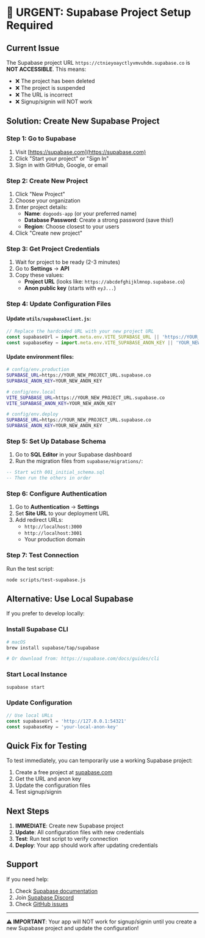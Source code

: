 # 🚨 URGENT: Supabase Project Setup Required

## Current Issue
The Supabase project URL `https://ctnieyoayctlyvmvuhdm.supabase.co` is **NOT ACCESSIBLE**.
This means:
- ❌ The project has been deleted
- ❌ The project is suspended
- ❌ The URL is incorrect
- ❌ Signup/signin will NOT work

## Solution: Create New Supabase Project

### Step 1: Go to Supabase
1. Visit [https://supabase.com](https://supabase.com)
2. Click "Start your project" or "Sign In"
3. Sign in with GitHub, Google, or email

### Step 2: Create New Project
1. Click "New Project"
2. Choose your organization
3. Enter project details:
   - **Name**: `dogoods-app` (or your preferred name)
   - **Database Password**: Create a strong password (save this!)
   - **Region**: Choose closest to your users
4. Click "Create new project"

### Step 3: Get Project Credentials
1. Wait for project to be ready (2-3 minutes)
2. Go to **Settings** → **API**
3. Copy these values:
   - **Project URL** (looks like: `https://abcdefghijklmnop.supabase.co`)
   - **Anon public key** (starts with `eyJ...`)

### Step 4: Update Configuration Files

#### Update `utils/supabaseClient.js`:
```javascript
// Replace the hardcoded URL with your new project URL
const supabaseUrl = import.meta.env.VITE_SUPABASE_URL || 'https://YOUR_NEW_PROJECT_URL.supabase.co'
const supabaseKey = import.meta.env.VITE_SUPABASE_ANON_KEY || 'YOUR_NEW_ANON_KEY'
```

#### Update environment files:
```bash
# config/env.production
SUPABASE_URL=https://YOUR_NEW_PROJECT_URL.supabase.co
SUPABASE_ANON_KEY=YOUR_NEW_ANON_KEY

# config/env.local
VITE_SUPABASE_URL=https://YOUR_NEW_PROJECT_URL.supabase.co
VITE_SUPABASE_ANON_KEY=YOUR_NEW_ANON_KEY

# config/env.deploy
SUPABASE_URL=https://YOUR_NEW_PROJECT_URL.supabase.co
SUPABASE_ANON_KEY=YOUR_NEW_ANON_KEY
```

### Step 5: Set Up Database Schema
1. Go to **SQL Editor** in your Supabase dashboard
2. Run the migration files from `supabase/migrations/`:

```sql
-- Start with 001_initial_schema.sql
-- Then run the others in order
```

### Step 6: Configure Authentication
1. Go to **Authentication** → **Settings**
2. Set **Site URL** to your deployment URL
3. Add redirect URLs:
   - `http://localhost:3000`
   - `http://localhost:3001`
   - Your production domain

### Step 7: Test Connection
Run the test script:
```bash
node scripts/test-supabase.js
```

## Alternative: Use Local Supabase

If you prefer to develop locally:

### Install Supabase CLI
```bash
# macOS
brew install supabase/tap/supabase

# Or download from: https://supabase.com/docs/guides/cli
```

### Start Local Instance
```bash
supabase start
```

### Update Configuration
```javascript
// Use local URLs
const supabaseUrl = 'http://127.0.0.1:54321'
const supabaseKey = 'your-local-anon-key'
```

## Quick Fix for Testing

To test immediately, you can temporarily use a working Supabase project:

1. Create a free project at [supabase.com](https://supabase.com)
2. Get the URL and anon key
3. Update the configuration files
4. Test signup/signin

## Next Steps

1. **IMMEDIATE**: Create new Supabase project
2. **Update**: All configuration files with new credentials
3. **Test**: Run test script to verify connection
4. **Deploy**: Your app should work after updating credentials

## Support

If you need help:
1. Check [Supabase documentation](https://supabase.com/docs)
2. Join [Supabase Discord](https://discord.supabase.com)
3. Check [GitHub issues](https://github.com/supabase/supabase/issues)

---

**⚠️ IMPORTANT**: Your app will NOT work for signup/signin until you create a new Supabase project and update the configuration! 